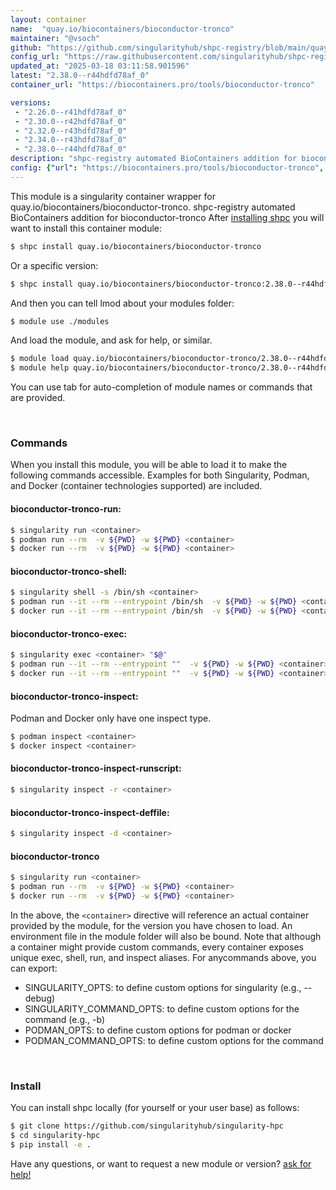 ```yaml
---
layout: container
name:  "quay.io/biocontainers/bioconductor-tronco"
maintainer: "@vsoch"
github: "https://github.com/singularityhub/shpc-registry/blob/main/quay.io/biocontainers/bioconductor-tronco/container.yaml"
config_url: "https://raw.githubusercontent.com/singularityhub/shpc-registry/main/quay.io/biocontainers/bioconductor-tronco/container.yaml"
updated_at: "2025-03-18 03:11:58.901596"
latest: "2.38.0--r44hdfd78af_0"
container_url: "https://biocontainers.pro/tools/bioconductor-tronco"

versions:
 - "2.26.0--r41hdfd78af_0"
 - "2.30.0--r42hdfd78af_0"
 - "2.32.0--r43hdfd78af_0"
 - "2.34.0--r43hdfd78af_0"
 - "2.38.0--r44hdfd78af_0"
description: "shpc-registry automated BioContainers addition for bioconductor-tronco"
config: {"url": "https://biocontainers.pro/tools/bioconductor-tronco", "maintainer": "@vsoch", "description": "shpc-registry automated BioContainers addition for bioconductor-tronco", "latest": {"2.38.0--r44hdfd78af_0": "sha256:ef9057d1535eed6e5ca26559be47a5eeef2c774ffb684b434d1bca7f204f944c"}, "tags": {"2.26.0--r41hdfd78af_0": "sha256:66b2cad56fb0163745fa2224d682100d6c3722d48f4e5056bdffaeb29e471f2e", "2.30.0--r42hdfd78af_0": "sha256:5eef2ac53bef5d74edf6be39d6fbbed8f6615309f26c7bf4248bea657e5b988b", "2.32.0--r43hdfd78af_0": "sha256:3effecd27e6252d356e79aef2c70afb63354df1cdace3809a7bb12ce91914a0c", "2.34.0--r43hdfd78af_0": "sha256:8ad5fd6858f3e2e3893d6baa189e2efa6afcef091d2880a40911ef5fba5e2367", "2.38.0--r44hdfd78af_0": "sha256:ef9057d1535eed6e5ca26559be47a5eeef2c774ffb684b434d1bca7f204f944c"}, "docker": "quay.io/biocontainers/bioconductor-tronco"}
---
```


This module is a singularity container wrapper for quay.io/biocontainers/bioconductor-tronco.
shpc-registry automated BioContainers addition for bioconductor-tronco
After [installing shpc](#install) you will want to install this container module:


```bash
$ shpc install quay.io/biocontainers/bioconductor-tronco
```

Or a specific version:

```bash
$ shpc install quay.io/biocontainers/bioconductor-tronco:2.38.0--r44hdfd78af_0
```

And then you can tell lmod about your modules folder:

```bash
$ module use ./modules
```

And load the module, and ask for help, or similar.

```bash
$ module load quay.io/biocontainers/bioconductor-tronco/2.38.0--r44hdfd78af_0
$ module help quay.io/biocontainers/bioconductor-tronco/2.38.0--r44hdfd78af_0
```

You can use tab for auto-completion of module names or commands that are provided.

<br>

### Commands

When you install this module, you will be able to load it to make the following commands accessible.
Examples for both Singularity, Podman, and Docker (container technologies supported) are included.

#### bioconductor-tronco-run:

```bash
$ singularity run <container>
$ podman run --rm  -v ${PWD} -w ${PWD} <container>
$ docker run --rm  -v ${PWD} -w ${PWD} <container>
```

#### bioconductor-tronco-shell:

```bash
$ singularity shell -s /bin/sh <container>
$ podman run --it --rm --entrypoint /bin/sh  -v ${PWD} -w ${PWD} <container>
$ docker run --it --rm --entrypoint /bin/sh  -v ${PWD} -w ${PWD} <container>
```

#### bioconductor-tronco-exec:

```bash
$ singularity exec <container> "$@"
$ podman run --it --rm --entrypoint ""  -v ${PWD} -w ${PWD} <container> "$@"
$ docker run --it --rm --entrypoint ""  -v ${PWD} -w ${PWD} <container> "$@"
```

#### bioconductor-tronco-inspect:

Podman and Docker only have one inspect type.

```bash
$ podman inspect <container>
$ docker inspect <container>
```

#### bioconductor-tronco-inspect-runscript:

```bash
$ singularity inspect -r <container>
```

#### bioconductor-tronco-inspect-deffile:

```bash
$ singularity inspect -d <container>
```



#### bioconductor-tronco

```bash
$ singularity run <container>
$ podman run --rm  -v ${PWD} -w ${PWD} <container>
$ docker run --rm  -v ${PWD} -w ${PWD} <container>
```


In the above, the `<container>` directive will reference an actual container provided
by the module, for the version you have chosen to load. An environment file in the
module folder will also be bound. Note that although a container
might provide custom commands, every container exposes unique exec, shell, run, and
inspect aliases. For anycommands above, you can export:

 - SINGULARITY_OPTS: to define custom options for singularity (e.g., --debug)
 - SINGULARITY_COMMAND_OPTS: to define custom options for the command (e.g., -b)
 - PODMAN_OPTS: to define custom options for podman or docker
 - PODMAN_COMMAND_OPTS: to define custom options for the command

<br>

### Install

You can install shpc locally (for yourself or your user base) as follows:

```bash
$ git clone https://github.com/singularityhub/singularity-hpc
$ cd singularity-hpc
$ pip install -e .
```

Have any questions, or want to request a new module or version? [ask for help!](https://github.com/singularityhub/singularity-hpc/issues)